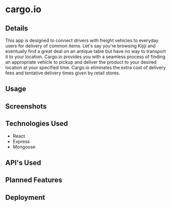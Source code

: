 # cargo.io

## Details
This app is designed to connect drivers with freight vehicles to everyday users for delivery of common items. Let's say you're browsing Kijiji and eventually find a great deal on an antique table but have no way to transport it to your location. Cargo.io provides you with a seamless process of finding an appropriate vehicle to pickup and deliver the product to your desired location at your specified time. Cargo.io eliminates the extra cost of delivery fees and tentative delivery times given by retail stores.

## Usage

## Screenshots

## Technologies Used

- React
- Express
- Mongoose

## API's Used


## Planned Features

## Deployment
